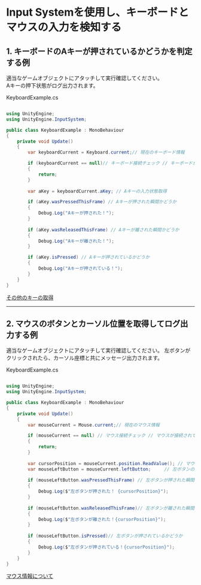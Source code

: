 # Input Systemを使用し、キーボードとマウスの入力を検知する

## 1. キーボードのAキーが押されているかどうかを判定する例

適当なゲームオブジェクトにアタッチして実行確認してください。  
Aキーの押下状態がログ出力されます。

KeyboardExample.cs
```cs

using UnityEngine;
using UnityEngine.InputSystem;

public class KeyboardExample : MonoBehaviour
{
    private void Update()
    {
        var keyboardCurrent = Keyboard.current;// 現在のキーボード情報

        if (keyboardCurrent == null)// キーボード接続チェック // キーボードが接続されていないと // Keyboard.currentがnullになる  
        {            
            return;
        }
            
        var aKey = keyboardCurrent.aKey; // Aキーの入力状態取得

        if (aKey.wasPressedThisFrame) // Aキーが押された瞬間かどうか
        {
            Debug.Log("Aキーが押された！");
        }
            
        if (aKey.wasReleasedThisFrame) // Aキーが離された瞬間かどうか
        {
            Debug.Log("Aキーが離された！");
        }

        if (aKey.isPressed) // Aキーが押されているかどうか
        {
            Debug.Log("Aキーが押されている！");
        }
    }
}
```


[その他のキーの取得](https://docs.unity3d.com/Packages/com.unity.inputsystem@1.5/api/UnityEngine.InputSystem.Keyboard.html "その他のキーの取得")



---

## 2. マウスのボタンとカーソル位置を取得してログ出力する例

適当なゲームオブジェクトにアタッチして実行確認してください。
左ボタンがクリックされたら、カーソル座標と共にメッセージ出力されます。

KeyboardExample.cs
```cs

using UnityEngine;
using UnityEngine.InputSystem;

public class KeyboardExample : MonoBehaviour
{
    private void Update()
    {
        var mouseCurrent = Mouse.current;// 現在のマウス情報

        if (mouseCurrent == null) // マウス接続チェック // マウスが接続されていないと // Mouse.currentがnullになる
        {      
            return;
        }
    
        var cursorPosition = mouseCurrent.position.ReadValue(); // マウスカーソル位置取得       
        var mouseLeftButton = mouseCurrent.leftButton;     // 左ボタンの入力状態取得
        
        if (mouseLeftButton.wasPressedThisFrame) // 左ボタンが押された瞬間かどうか
        {
            Debug.Log($"左ボタンが押された！ {cursorPosition}");
        }
        
        if (mouseLeftButton.wasReleasedThisFrame)// 左ボタンが離された瞬間かどうか
        {
            Debug.Log($"左ボタンが離された！{cursorPosition}");
        }
        
        if (mouseLeftButton.isPressed)// 左ボタンが押されているかどうか
        {
            Debug.Log($"左ボタンが押されている！{cursorPosition}");
        }
    }
}
```

[マウス情報について](https://docs.unity3d.com/Packages/com.unity.inputsystem@1.5/api/UnityEngine.InputSystem.Mouse.html "その他、マウス情報について")


<br>
